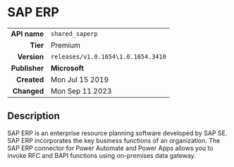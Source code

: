 # SAP ERP
| | |
|-:|-|
|**API name**|`shared_saperp`|
|**Tier**|Premium|
|**Version**|`releases/v1.0.1654\1.0.1654.3410`|
|**Publisher**|**Microsoft**|
|**Created**|Mon Jul 15 2019|
|**Changed**|Mon Sep 11 2023|

## Description
SAP ERP is an enterprise resource planning software developed by SAP SE. SAP ERP incorporates the key business functions of an organization. The SAP ERP connector for Power Automate and Power Apps allows you to invoke RFC and BAPI functions using on-premises data gateway.
